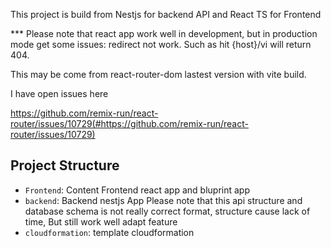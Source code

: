 This project is build from Nestjs for backend API and React TS for Frontend

\*\*\* Please note that react app work well in development, but in production mode get some issues: redirect not work. Such as hit {host}/vi will return 404.

This may be come from react-router-dom lastest version with vite build.

I have open issues here

https://github.com/remix-run/react-router/issues/10729(#https://github.com/remix-run/react-router/issues/10729)

## Project Structure

- `Frontend`: Content Frontend react app and bluprint app
- `backend`: Backend nestjs App
  Please note that this api structure and database schema is not really correct format, structure cause lack of time, But still work well adapt feature
- `cloudformation`: template cloudformation
